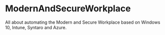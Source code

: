 # ModernAndSecureWorkplace
All about automating the Modern and Secure Workplace based on Windows 10, Intune, Syntaro and Azure.
